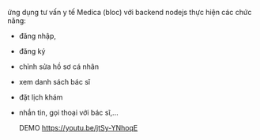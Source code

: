 
ứng dụng tư vấn y tế Medica (bloc) với backend nodejs thực hiện các chức năng:
- đăng nhập,
- đăng ký
- chỉnh sửa hồ sơ cá nhân
- xem danh sách bác sĩ
- đặt lịch khám
- nhắn tin, gọi thoại với bác sĩ,...

  DEMO
  https://youtu.be/jtSy-YNhoqE



